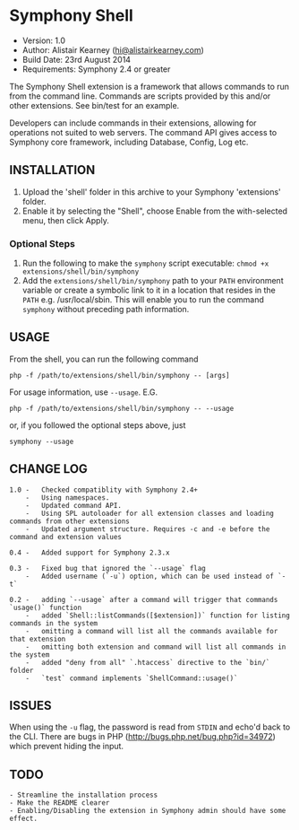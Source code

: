 # Symphony Shell

- Version: 1.0
- Author: Alistair Kearney (hi@alistairkearney.com)
- Build Date: 23rd August 2014
- Requirements: Symphony 2.4 or greater


The Symphony Shell extension is a framework that allows commands to run from the command line. Commands
are scripts provided by this and/or other extensions. See bin/test for an example.

Developers can include commands in their extensions, allowing for operations not suited
to web servers. The command API gives access to Symphony core framework, including Database, Config, Log
etc.

## INSTALLATION

1. Upload the 'shell' folder in this archive to your Symphony 'extensions' folder.
2. Enable it by selecting the "Shell", choose Enable from the with-selected menu, then click Apply.

### Optional Steps
1. Run the following to make the `symphony` script executable: `chmod +x extensions/shell/bin/symphony`
2. Add the `extensions/shell/bin/symphony` path to your `PATH` environment variable or create a symbolic link to it in a location that resides in the `PATH` e.g. /usr/local/sbin. This will enable you to run the command `symphony` without preceding path information.


## USAGE

From the shell, you can run the following command

	php -f /path/to/extensions/shell/bin/symphony -- [args]

For usage information, use `--usage`. E.G.

	php -f /path/to/extensions/shell/bin/symphony -- --usage

or, if you followed the optional steps above, just

	symphony --usage


## CHANGE LOG

	1.0 -	Checked compatiblity with Symphony 2.4+
		-	Using namespaces.
		-	Updated command API.
		-	Using SPL autoloader for all extension classes and loading commands from other extensions
		-	Updated argument structure. Requires -c and -e before the command and extension values

	0.4	-	Added support for Symphony 2.3.x

	0.3	-	Fixed bug that ignored the `--usage` flag
		-	Added username (`-u`) option, which can be used instead of `-t`

	0.2	-	adding `--usage` after a command will trigger that commands `usage()` function
		-	added `Shell::listCommands([$extension])` function for listing commands in the system
		-	omitting a command will list all the commands available for that extension
		-	omitting both extension and command will list all commands in the system
		-	added "deny from all" `.htaccess` directive to the `bin/` folder
		-	`test` command implements `ShellCommand::usage()`

## ISSUES

When using the `-u` flag, the password is read from `STDIN` and echo'd back to the CLI. There are bugs in PHP (<http://bugs.php.net/bug.php?id=34972>) which prevent hiding the input.


## TODO

	- Streamline the installation process
	- Make the README clearer
	- Enabling/Disabling the extension in Symphony admin should have some effect.
